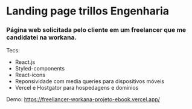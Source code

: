 # Landing page trillos Engenharia

### Página web solicitada pelo cliente em um freelancer que me candidatei na workana.

Tecs:
- React.js
- Styled-components
- React-icons
- Reponsividade com media queries para dispositivos móveis
- Vercel e Hostgator para hospedagens e dominios

Demo: https://freellancer-workana-projeto-ebook.vercel.app/
